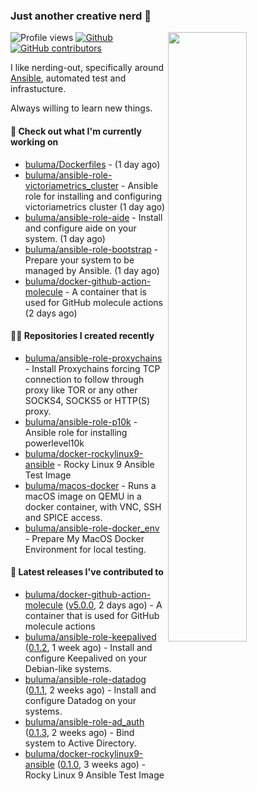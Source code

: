 ### Just another creative nerd 👋


![Profile views](https://gpvc.arturio.dev/buluma) <a href="https://gitstats.me/buluma">
  <img align="right" src="https://github-readme-stats.vercel.app/api?username=buluma&theme=gotham&show_icons=true" width="50%"/>
</a>
[![Github](https://img.shields.io/badge/-buluma-black?style=flat&labelColor=black&logo=github&logoColor=white&include_all_commits=true&count_private=true)](https://gitstats.me/buluma)
[![GitHub contributors](https://img.shields.io/github/contributors/buluma/badges.svg)](https://GitHub.com/buluma/badges/graphs/contributors/)

I like nerding-out, specifically around [Ansible](https://github.com/ansible/ansible), automated test and infrastucture.

Always willing to learn new things.

#### 👷 Check out what I'm currently working on

- [buluma/Dockerfiles](https://github.com/buluma/Dockerfiles) -  (1 day ago)
- [buluma/ansible-role-victoriametrics_cluster](https://github.com/buluma/ansible-role-victoriametrics_cluster) - Ansible role for installing and configuring victoriametrics cluster (1 day ago)
- [buluma/ansible-role-aide](https://github.com/buluma/ansible-role-aide) - Install and configure aide on your system. (1 day ago)
- [buluma/ansible-role-bootstrap](https://github.com/buluma/ansible-role-bootstrap) - Prepare your system to be managed by Ansible. (1 day ago)
- [buluma/docker-github-action-molecule](https://github.com/buluma/docker-github-action-molecule) - A container that is used for GitHub molecule actions (2 days ago)

#### 👨‍💻 Repositories I created recently

- [buluma/ansible-role-proxychains](https://github.com/buluma/ansible-role-proxychains) - Install Proxychains forcing TCP connection to follow through proxy like TOR or any other SOCKS4, SOCKS5 or HTTP(S) proxy.
- [buluma/ansible-role-p10k](https://github.com/buluma/ansible-role-p10k) - Ansible role for installing powerlevel10k
- [buluma/docker-rockylinux9-ansible](https://github.com/buluma/docker-rockylinux9-ansible) - Rocky Linux 9 Ansible Test Image
- [buluma/macos-docker](https://github.com/buluma/macos-docker) - Runs a macOS image on QEMU in a docker container, with VNC, SSH and SPICE access.
- [buluma/ansible-role-docker_env](https://github.com/buluma/ansible-role-docker_env) - Prepare My MacOS Docker Environment for local testing.

#### 🚀 Latest releases I've contributed to

- [buluma/docker-github-action-molecule](https://github.com/buluma/docker-github-action-molecule) ([v5.0.0](https://github.com/buluma/docker-github-action-molecule/releases/tag/v5.0.0), 2 days ago) - A container that is used for GitHub molecule actions
- [buluma/ansible-role-keepalived](https://github.com/buluma/ansible-role-keepalived) ([0.1.2](https://github.com/buluma/ansible-role-keepalived/releases/tag/0.1.2), 1 week ago) - Install and configure Keepalived on your Debian-like systems.
- [buluma/ansible-role-datadog](https://github.com/buluma/ansible-role-datadog) ([0.1.1](https://github.com/buluma/ansible-role-datadog/releases/tag/0.1.1), 2 weeks ago) - Install and configure Datadog on your systems.
- [buluma/ansible-role-ad_auth](https://github.com/buluma/ansible-role-ad_auth) ([0.1.3](https://github.com/buluma/ansible-role-ad_auth/releases/tag/0.1.3), 2 weeks ago) - Bind system to Active Directory.
- [buluma/docker-rockylinux9-ansible](https://github.com/buluma/docker-rockylinux9-ansible) ([0.1.0](https://github.com/buluma/docker-rockylinux9-ansible/releases/tag/0.1.0), 3 weeks ago) - Rocky Linux 9 Ansible Test Image


